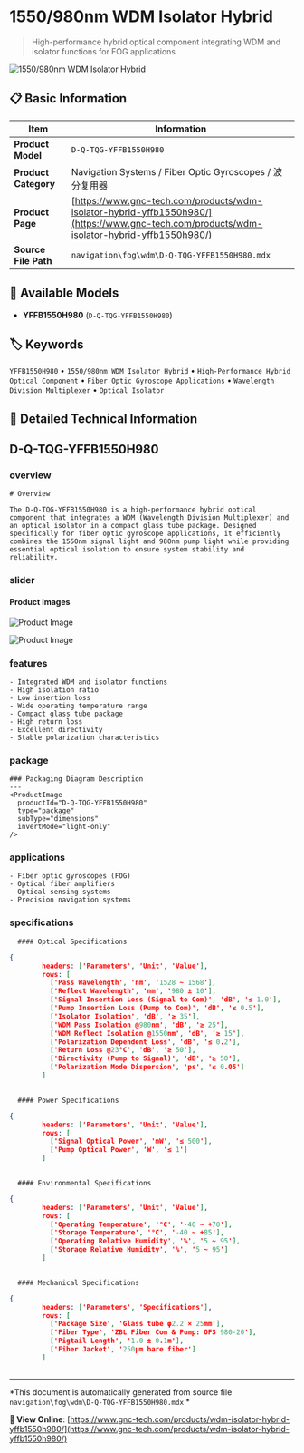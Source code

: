 # 1550/980nm WDM Isolator Hybrid

> High-performance hybrid optical component integrating WDM and isolator functions for FOG applications

![1550/980nm WDM Isolator Hybrid](https://www.gnc-tech.com/images/products/navigation/fog/wdm/D-Q-TQG-YFFB1550H980/D-Q-TQG-YFFB1550H980.webp)

## 📋 Basic Information

| Item | Information |
|------|------|
| **Product Model** | `D-Q-TQG-YFFB1550H980` |
| **Product Category** | Navigation Systems / Fiber Optic Gyroscopes / 波分复用器 |
| **Product Page** | [https://www.gnc-tech.com/products/wdm-isolator-hybrid-yffb1550h980/](https://www.gnc-tech.com/products/wdm-isolator-hybrid-yffb1550h980/) |
| **Source File Path** | `navigation\fog\wdm\D-Q-TQG-YFFB1550H980.mdx` |

## 🔧 Available Models

- **YFFB1550H980** (`D-Q-TQG-YFFB1550H980`)

## 🏷️ Keywords

`YFFB1550H980` • `1550/980nm WDM Isolator Hybrid` • `High-Performance Hybrid Optical Component` • `Fiber Optic Gyroscope Applications` • `Wavelength Division Multiplexer` • `Optical Isolator`

## 📖 Detailed Technical Information


## D-Q-TQG-YFFB1550H980

  
### overview

    # Overview
    ---
    The D-Q-TQG-YFFB1550H980 is a high-performance hybrid optical component that integrates a WDM (Wavelength Division Multiplexer) and an optical isolator in a compact glass tube package. Designed specifically for fiber optic gyroscope applications, it efficiently combines the 1550nm signal light and 980nm pump light while providing essential optical isolation to ensure system stability and reliability.
  

  
### slider

    
#### Product Images

![Product Image](https://www.gnc-tech.com/images/products/D-Q-TQG-YFFB1550H980-Slide-01.webp)

![Product Image](https://www.gnc-tech.com/images/products/D-Q-TQG-YFFB1550H980-Slide-02.webp)


  

  
### features

    - Integrated WDM and isolator functions
    - High isolation ratio
    - Low insertion loss
    - Wide operating temperature range
    - Compact glass tube package
    - High return loss
    - Excellent directivity
    - Stable polarization characteristics
  

  
### package

    ### Packaging Diagram Description
    ---
    <ProductImage 
      productId="D-Q-TQG-YFFB1550H980" 
      type="package" 
      subType="dimensions" 
      invertMode="light-only"
    />
  

  
### applications

    - Fiber optic gyroscopes (FOG)
    - Optical fiber amplifiers
    - Optical sensing systems
    - Precision navigation systems
  

  
### specifications

    
      #### Optical Specifications
      
```json
{
        headers: ['Parameters', 'Unit', 'Value'],
        rows: [
          ['Pass Wavelength', 'nm', '1528 ~ 1568'],
          ['Reflect Wavelength', 'nm', '980 ± 10'],
          ['Signal Insertion Loss (Signal to Com)', 'dB', '≤ 1.0'],
          ['Pump Insertion Loss (Pump to Com)', 'dB', '≤ 0.5'],
          ['Isolator Isolation', 'dB', '≥ 35'],
          ['WDM Pass Isolation @980nm', 'dB', '≥ 25'],
          ['WDM Reflect Isolation @1550nm', 'dB', '≥ 15'],
          ['Polarization Dependent Loss', 'dB', '≤ 0.2'],
          ['Return Loss @23°C', 'dB', '≥ 50'],
          ['Directivity (Pump to Signal)', 'dB', '≥ 50'],
          ['Polarization Mode Dispersion', 'ps', '≤ 0.05']
        ]
      
```


      #### Power Specifications
      
```json
{
        headers: ['Parameters', 'Unit', 'Value'],
        rows: [
          ['Signal Optical Power', 'mW', '≤ 500'],
          ['Pump Optical Power', 'W', '≤ 1']
        ]
      
```


      #### Environmental Specifications
      
```json
{
        headers: ['Parameters', 'Unit', 'Value'],
        rows: [
          ['Operating Temperature', '°C', '-40 ~ +70'],
          ['Storage Temperature', '°C', '-40 ~ +85'],
          ['Operating Relative Humidity', '%', '5 ~ 95'],
          ['Storage Relative Humidity', '%', '5 ~ 95']
        ]
      
```


      #### Mechanical Specifications
      
```json
{
        headers: ['Parameters', 'Specifications'],
        rows: [
          ['Package Size', 'Glass tube φ2.2 × 25mm'],
          ['Fiber Type', 'ZBL Fiber Com & Pump: OFS 980-20'],
          ['Pigtail Length', '1.0 ± 0.1m'],
          ['Fiber Jacket', '250μm bare fiber']
        ]
      
```

    
  

---

*This document is automatically generated from source file `navigation\fog\wdm\D-Q-TQG-YFFB1550H980.mdx` *

**🔗 View Online**: [https://www.gnc-tech.com/products/wdm-isolator-hybrid-yffb1550h980/](https://www.gnc-tech.com/products/wdm-isolator-hybrid-yffb1550h980/)
